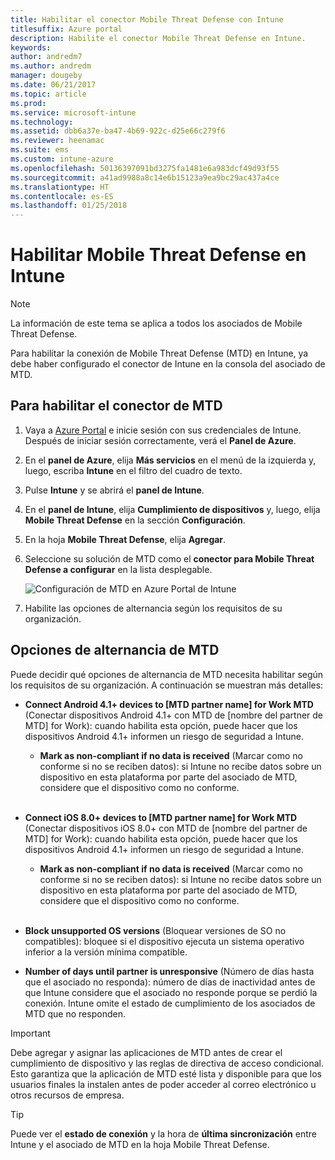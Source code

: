 ```yaml
---
title: Habilitar el conector Mobile Threat Defense con Intune
titlesuffix: Azure portal
description: Habilite el conector Mobile Threat Defense en Intune.
keywords: 
author: andredm7
ms.author: andredm
manager: dougeby
ms.date: 06/21/2017
ms.topic: article
ms.prod: 
ms.service: microsoft-intune
ms.technology: 
ms.assetid: dbb6a37e-ba47-4b69-922c-d25e66c279f6
ms.reviewer: heenamac
ms.suite: ems
ms.custom: intune-azure
ms.openlocfilehash: 50136397091bd3275fa1481e6a983dcf49d93f55
ms.sourcegitcommit: a41ad9988a8c14e6b15123a9ea9bc29ac437a4ce
ms.translationtype: HT
ms.contentlocale: es-ES
ms.lasthandoff: 01/25/2018
---
```

# <a name="enable-mobile-threat-defense-in-intune"></a>Habilitar Mobile Threat Defense en Intune

> [!NOTE] 
> La información de este tema se aplica a todos los asociados de Mobile Threat Defense.

Para habilitar la conexión de Mobile Threat Defense (MTD) en Intune, ya debe haber configurado el conector de Intune en la consola del asociado de MTD.

## <a name="to-enable-the-mtd-connector"></a>Para habilitar el conector de MTD

1. Vaya a [Azure Portal](https://portal.azure.com) e inicie sesión con sus credenciales de Intune. Después de iniciar sesión correctamente, verá el **Panel de Azure**.

2. En el **panel de Azure**, elija **Más servicios** en el menú de la izquierda y, luego, escriba **Intune** en el filtro del cuadro de texto.

3. Pulse **Intune** y se abrirá el **panel de Intune**.

4. En el **panel de Intune**, elija **Cumplimiento de dispositivos** y, luego, elija **Mobile Threat Defense** en la sección **Configuración**.

5. En la hoja **Mobile Threat Defense**, elija **Agregar**.

6. Seleccione su solución de MTD como el **conector para Mobile Threat Defense a configurar** en la lista desplegable.

    ![Configuración de MTD en Azure Portal de Intune](./media/enable-mtd-connector-1.png)

7. Habilite las opciones de alternancia según los requisitos de su organización.

## <a name="mtd-toggle-options"></a>Opciones de alternancia de MTD

Puede decidir qué opciones de alternancia de MTD necesita habilitar según los requisitos de su organización. A continuación se muestran más detalles:

- **Connect Android 4.1+ devices to [MTD partner name] for Work MTD** (Conectar dispositivos Android 4.1+ con MTD de [nombre del partner de MTD] for Work): cuando habilita esta opción, puede hacer que los dispositivos Android 4.1+ informen un riesgo de seguridad a Intune.
    - **Mark as non-compliant if no data is received** (Marcar como no conforme si no se reciben datos): si Intune no recibe datos sobre un dispositivo en esta plataforma por parte del asociado de MTD, considere que el dispositivo como no conforme.
<br></br>
- **Connect iOS 8.0+ devices to [MTD partner name] for Work MTD** (Conectar dispositivos iOS 8.0+ con MTD de [nombre del partner de MTD] for Work): cuando habilita esta opción, puede hacer que los dispositivos Android 4.1+ informen un riesgo de seguridad a Intune.
    - **Mark as non-compliant if no data is received** (Marcar como no conforme si no se reciben datos): si Intune no recibe datos sobre un dispositivo en esta plataforma por parte del asociado de MTD, considere que el dispositivo como no conforme.
<br></br>
- **Block unsupported OS versions** (Bloquear versiones de SO no compatibles): bloquee si el dispositivo ejecuta un sistema operativo inferior a la versión mínima compatible.

- **Number of days until partner is unresponsive** (Número de días hasta que el asociado no responda): número de días de inactividad antes de que Intune considere que el asociado no responde porque se perdió la conexión. Intune omite el estado de cumplimiento de los asociados de MTD que no responden.

> [!IMPORTANT] 
> Debe agregar y asignar las aplicaciones de MTD antes de crear el cumplimiento de dispositivo y las reglas de directiva de acceso condicional. Esto garantiza que la aplicación de MTD esté lista y disponible para que los usuarios finales la instalen antes de poder acceder al correo electrónico u otros recursos de empresa.

> [!TIP]
> Puede ver el **estado de conexión** y la hora de **última sincronización** entre Intune y el asociado de MTD en la hoja Mobile Threat Defense.
